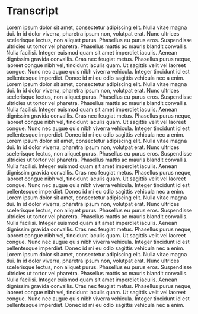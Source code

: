 Transcript
================================

Lorem ipsum dolor sit amet, consectetur adipiscing elit. Nulla vitae magna dui. In id dolor viverra, pharetra ipsum non, volutpat erat. Nunc ultrices scelerisque lectus, non aliquet purus. Phasellus eu purus eros. Suspendisse ultricies ut tortor vel pharetra. Phasellus mattis ac mauris blandit convallis. Nulla facilisi. Integer euismod quam sit amet imperdiet iaculis. Aenean dignissim gravida convallis. Cras nec feugiat metus. Phasellus purus neque, laoreet congue nibh vel, tincidunt iaculis quam. Ut sagittis velit vel laoreet congue. Nunc nec augue quis nibh viverra vehicula. Integer tincidunt id est pellentesque imperdiet. Donec id mi eu odio sagittis vehicula nec a enim.
Lorem ipsum dolor sit amet, consectetur adipiscing elit. Nulla vitae magna dui. In id dolor viverra, pharetra ipsum non, volutpat erat. Nunc ultrices scelerisque lectus, non aliquet purus. Phasellus eu purus eros. Suspendisse ultricies ut tortor vel pharetra. Phasellus mattis ac mauris blandit convallis. Nulla facilisi. Integer euismod quam sit amet imperdiet iaculis. Aenean dignissim gravida convallis. Cras nec feugiat metus. Phasellus purus neque, laoreet congue nibh vel, tincidunt iaculis quam. Ut sagittis velit vel laoreet congue. Nunc nec augue quis nibh viverra vehicula. Integer tincidunt id est pellentesque imperdiet. Donec id mi eu odio sagittis vehicula nec a enim.
Lorem ipsum dolor sit amet, consectetur adipiscing elit. Nulla vitae magna dui. In id dolor viverra, pharetra ipsum non, volutpat erat. Nunc ultrices scelerisque lectus, non aliquet purus. Phasellus eu purus eros. Suspendisse ultricies ut tortor vel pharetra. Phasellus mattis ac mauris blandit convallis. Nulla facilisi. Integer euismod quam sit amet imperdiet iaculis. Aenean dignissim gravida convallis. Cras nec feugiat metus. Phasellus purus neque, laoreet congue nibh vel, tincidunt iaculis quam. Ut sagittis velit vel laoreet congue. Nunc nec augue quis nibh viverra vehicula. Integer tincidunt id est pellentesque imperdiet. Donec id mi eu odio sagittis vehicula nec a enim.
Lorem ipsum dolor sit amet, consectetur adipiscing elit. Nulla vitae magna dui. In id dolor viverra, pharetra ipsum non, volutpat erat. Nunc ultrices scelerisque lectus, non aliquet purus. Phasellus eu purus eros. Suspendisse ultricies ut tortor vel pharetra. Phasellus mattis ac mauris blandit convallis. Nulla facilisi. Integer euismod quam sit amet imperdiet iaculis. Aenean dignissim gravida convallis. Cras nec feugiat metus. Phasellus purus neque, laoreet congue nibh vel, tincidunt iaculis quam. Ut sagittis velit vel laoreet congue. Nunc nec augue quis nibh viverra vehicula. Integer tincidunt id est pellentesque imperdiet. Donec id mi eu odio sagittis vehicula nec a enim.
Lorem ipsum dolor sit amet, consectetur adipiscing elit. Nulla vitae magna dui. In id dolor viverra, pharetra ipsum non, volutpat erat. Nunc ultrices scelerisque lectus, non aliquet purus. Phasellus eu purus eros. Suspendisse ultricies ut tortor vel pharetra. Phasellus mattis ac mauris blandit convallis. Nulla facilisi. Integer euismod quam sit amet imperdiet iaculis. Aenean dignissim gravida convallis. Cras nec feugiat metus. Phasellus purus neque, laoreet congue nibh vel, tincidunt iaculis quam. Ut sagittis velit vel laoreet congue. Nunc nec augue quis nibh viverra vehicula. Integer tincidunt id est pellentesque imperdiet. Donec id mi eu odio sagittis vehicula nec a enim.
